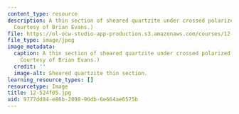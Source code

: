 ```yaml
---
content_type: resource
description: A thin section of sheared quartzite under crossed polarized light. (Image
  Courtesy of Brian Evans.)
file: https://ol-ocw-studio-app-production.s3.amazonaws.com/courses/12-524-mechanical-properties-of-rocks-fall-2005/9777dd84e86b209896db6e664ae6575b_12-524f05.jpg
file_type: image/jpeg
image_metadata:
  caption: A thin section of sheared quartzite under crossed polarized light. (Image
    Courtesy of Brian Evans.)
  credit: ''
  image-alt: Sheared quartzite thin section.
learning_resource_types: []
resourcetype: Image
title: 12-524f05.jpg
uid: 9777dd84-e86b-2098-96db-6e664ae6575b
---
```

